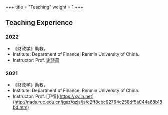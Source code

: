 +++
title = "Teaching"
weight = 1
+++

## Teaching Experience

### 2022
- 《财政学》助教，
- Institute: Department of Finance, Renmin University of China.
- Instructor: Prof. [谢晓晨](http://sf.ruc.edu.cn/info/1433/9689.htm)

### 2021
- 《财政学》助教，
- Institute: Department of Finance, Renmin University of China.
- Instructor: Prof. [尹恒](https://xylin.net](http://nads.ruc.edu.cn/jgsz/qzjs/js/c2ff8cbc92764c258df5a044a68b18bd.htm)
